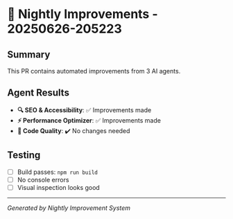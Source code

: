 # 🌙 Nightly Improvements - 20250626-205223

## Summary
This PR contains automated improvements from 3 AI agents.

## Agent Results
- **🔍 SEO & Accessibility**: ✅ Improvements made
- **⚡ Performance Optimizer**: ✅ Improvements made
- **🧹 Code Quality**: ✔️ No changes needed

## Testing
- [ ] Build passes: `npm run build`
- [ ] No console errors
- [ ] Visual inspection looks good

---
*Generated by Nightly Improvement System*
